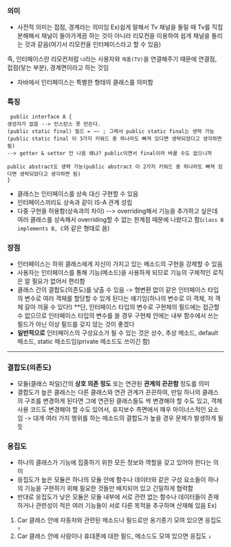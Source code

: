 ### 의미
- 사전적 의미는 접점, 경계라는 의미임
Ex)쉽게 말해서 Tv 채널을 돌릴 때 Tv를 직접 분해해서 채널이 돌아가게끔 하는 것이 아니라 리모컨을 이용하여 쉽게 채널을 돌리는 것과 같음(여기서 리모컨을 인터페이스라고 할 수 있음)

즉,  인터페이스란 리모컨처럼 `나`라는 사용자와 `제품(TV)`을 연결해주기 때문에 연결점, 접점(닿는 부분), 경계면이라고 하는 것임
- 자바에서 인터페이스는 특별한 형태의 클래스를 의미함
### 특징
```
 public interface A {
생성자가 없음 --> 인스턴스 못 만든다.
(public static final) 필드 = ~~ ; 그래서 public static final는 생략 가능
(public static final 이 3가지 키워드 중 하나라도 빠져 있다면 생략되었다고 생각하면 됨)
--> getter & setter 안 나옴 왜냐? public이면서 final이라 바꿀 수도 없으니까

public abstract도 생략 가능(public abstract 이 2가지 키워드 중 하나라도 빠져 있다면 생략되었다고 생각하면 됨)
}
```
- 클래스는 인터페이스를 상속 대신 구현할 수 있음
- 인터페이스끼리도 상속과 같이 IS-A 관계 성립
- 다중 구현을 허용함(상속과의 차이) 
--> overriding해서 기능을 추가하고 싶은데 여러 클래스를 상속해서 overriding할 수 없는 한계점 때문에 나왔다고 함(`class B implements B, C`와 같은 형태로 씀)
### 장점
- 인터페이스는 하위 클래스에게 자신이 가지고 있는 메소드의 구현을 강제할 수 있음
- 사용자는 인터페이스를 통해 기능(메소드)을 사용하게 되므로 기능의 구체적인 로직은 알 필요가 없어서 편리함
- 클래스 간의 결합도(의존도)를 낮출 수 있음 -> 형변환 없이 같은 인터페이스 타입의 변수로 여러 객체를 할당할 수 있게 된다는 얘기임(하나의 변수로 이 객체, 저 객체 갈아 끼울 수 있다!) **단, 인터페이스 타입의 변수로 구현체의 필드에는 접근할 수 없으므로 인터페이스 타입의 변수를 쓸 경우 구현체 안에는 내부 함수에서 쓰는 필드가 아닌 이상 필드를 갖지 않는 것이 좋겠다
- **일반적으로** 인터페이스의 구성요소가 될 수 있는 것은 상수, 추상 메소드, default 메소드, static 메소드임(private 메소드도 쓰이긴 함)

* * *
### 결합도(의존도)
- 모듈(클래스 파일)간의 **상호 의존 정도** 또는 연관된 **관계의 끈끈함** 정도를 의미
- 결합도가 높은 클래스는 다른 클래스와 연관 관계가 끈끈하여, 만일 하나의 클래스의 구조를 변경하게 된다면 그에 연관된 클래스들도 싹 변경해야 할 수도 있고, 객체 사용 코드도 변경해야 할 수도 있어서, 유지보수 측면에서 매우 마이너스적인 요소임 -> 대개 여러 가지 행위를 하는 메소드의 결합도가 높을 경우 문제가 발생하게 될 듯
### 응집도
- 하나의 클래스가 기능에 집중하기 위한 모든 정보와 역할을 갖고 있어야 한다는 의미
- 응집도가 높은 모듈은 하나의 모듈 안에 함수나 데이터와 같은 구성 요소들이 하나의 기능을 구현하기 위해 필요한 것들만 배치되어 있고 긴밀하게 협력함
- 반대로 응집도가 낮은 모듈은 모듈 내부에 서로 관련 없는 함수나 데이터들이 존재하거나 관련성이 적은 여러 기능들이 서로 다른 목적을 추구하며 산재해 있음
Ex) 
1. Car 클래스 안에 자동차와 관련된 메소드나 필드로만 옹기종기 모여 있으면 응집도 `↑`
2. Car 클래스 안에 사람이나 휴대폰에 대한 필드, 메소드도 모여 있으면 응집도 `↓`
